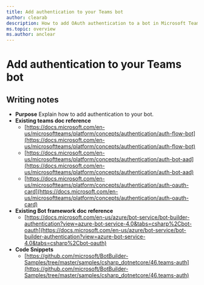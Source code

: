 ```yaml
---
title: Add authentication to your Teams bot
author: clearab
description: How to add OAuth authentication to a bot in Microsoft Teams.
ms.topic: overview
ms.author: anclear
---
```

# Add authentication to your Teams bot

## Writing notes

<!-- draft -->

 * **Purpose** Explain how to add authentication to your bot.
 * **Existing teams doc reference**
   * [https://docs.microsoft.com/en-us/microsoftteams/platform/concepts/authentication/auth-flow-bot](https://docs.microsoft.com/en-us/microsoftteams/platform/concepts/authentication/auth-flow-bot)
   * [https://docs.microsoft.com/en-us/microsoftteams/platform/concepts/authentication/auth-bot-aad](https://docs.microsoft.com/en-us/microsoftteams/platform/concepts/authentication/auth-bot-aad)
   * [https://docs.microsoft.com/en-us/microsoftteams/platform/concepts/authentication/auth-oauth-card](https://docs.microsoft.com/en-us/microsoftteams/platform/concepts/authentication/auth-oauth-card)
 * **Existing Bot framework doc reference**
   * [https://docs.microsoft.com/en-us/azure/bot-service/bot-builder-authentication?view=azure-bot-service-4.0&tabs=csharp%2Cbot-oauth](https://docs.microsoft.com/en-us/azure/bot-service/bot-builder-authentication?view=azure-bot-service-4.0&tabs=csharp%2Cbot-oauth)
 * **Code Snippets**
   * [https://github.com/microsoft/BotBuilder-Samples/tree/master/samples/csharp_dotnetcore/46.teams-auth](https://github.com/microsoft/BotBuilder-Samples/tree/master/samples/csharp_dotnetcore/46.teams-auth)